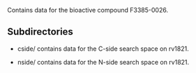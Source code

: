 Contains data for the bioactive compound F3385-0026.

## Subdirectories

- cside/ contains data for the C-side search space on rv1821.

- nside/ contains data for the N-side search space on rv1821.

